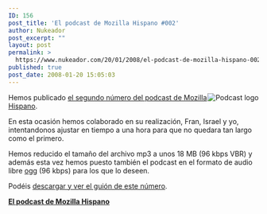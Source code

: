 ```yaml
---
ID: 156
post_title: 'El podcast de Mozilla Hispano #002'
author: Nukeador
post_excerpt: ""
layout: post
permalink: >
  https://www.nukeador.com/20/01/2008/el-podcast-de-mozilla-hispano-002/
published: true
post_date: 2008-01-20 15:05:03
---
```

<img style="float: right" src="http://www.mozilla-hispano.org/images/podcast_small.png" alt="Podcast logo" />

Hemos publicado <a href="http://www.mozilla-hispano.org/2008/01/20/54-podcast-002">el segundo número del podcast de Mozilla Hispano</a>.

En esta ocasión hemos colaborado en su realización, Fran, Israel y yo, intentandonos ajustar en tiempo a una hora para que no quedara tan largo como el primero.

Hemos reducido el tamaño del archivo mp3 a unos 18 MB (96 kbps VBR) y además esta vez hemos puesto también el podcast en el formato de audio libre <a href="http://es.wikipedia.org/wiki/Ogg">ogg</a> (96 kbps) para los que lo deseen.

Podéis <a href="http://www.mozilla-hispano.org/2008/01/20/54-podcast-002">descargar y ver el guión de este número</a>.

<strong><a href="http://www.mozilla-hispano.org/podcast">El podcast de Mozilla Hispano</a></strong>